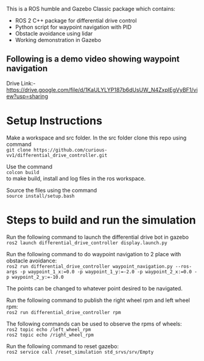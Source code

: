 This is a ROS humble and Gazebo Classic package which contains:
- ROS 2 C++ package for differential drive control
- Python script for waypoint navigation with PID
- Obstacle avoidance using lidar
- Working demonstration in Gazebo

## Following is a demo video showing waypoint navigation

Drive Link:- https://drive.google.com/file/d/1KaULYLYP187b6dUsUW_N4ZxpIEgVyBF1/view?usp=sharing

# Setup Instructions

Make a workspace and src folder. In the src folder clone this repo using command   
`git clone https://github.com/curious-vv1/differential_drive_controller.git`

Use the command  
`colcon build`  
to make build, install and log files in the ros workspace.

Source the files using the command  
`source install/setup.bash`

# Steps to build and run the simulation

Run the following command to launch the differential drive bot in gazebo  
`ros2 launch differential_drive_controller display.launch.py`

Run the following command to do waypoint navigation to 2 place with obstacle avoidance:    
`ros2 run differential_drive_controller waypoint_navigation.py --ros-args -p waypoint_1_x:=0.0 -p waypoint_1_y:=-2.0 -p waypoint_2_x:=0.0 -p waypoint_2_y:=-10.0`

The points can be changed to whatever point desired to be navigated.

Run the following command to publish the right wheel rpm and left wheel rpm:   
`ros2 run differential_drive_controller rpm`

The following commands can be used to observe the rpms of wheels:    
`ros2 topic echo /left_wheel_rpm`  
`ros2 topic echo /right_wheel_rpm`

Run the following command to reset gazebo:    
`ros2 service call /reset_simulation std_srvs/srv/Empty`

